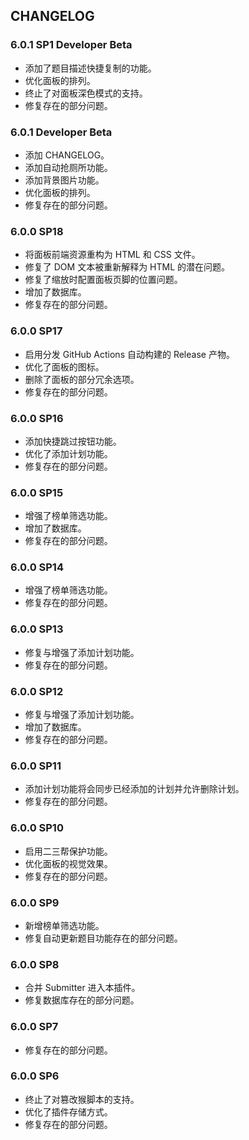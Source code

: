 ## CHANGELOG

### 6.0.1 SP1 Developer Beta
- 添加了题目描述快捷复制的功能。
- 优化面板的排列。
- 终止了对面板深色模式的支持。
- 修复存在的部分问题。

### 6.0.1 Developer Beta
- 添加 CHANGELOG。
- 添加自动抢厕所功能。
- 添加背景图片功能。
- 优化面板的排列。
- 修复存在的部分问题。

### 6.0.0 SP18
- 将面板前端资源重构为 HTML 和 CSS 文件。
- 修复了 DOM 文本被重新解释为 HTML 的潜在问题。
- 修复了缩放时配置面板页脚的位置问题。
- 增加了数据库。
- 修复存在的部分问题。

### 6.0.0 SP17
- 启用分发 GitHub Actions 自动构建的 Release 产物。
- 优化了面板的图标。
- 删除了面板的部分冗余选项。
- 修复存在的部分问题。

### 6.0.0 SP16
- 添加快捷跳过按钮功能。
- 优化了添加计划功能。
- 修复存在的部分问题。

### 6.0.0 SP15
- 增强了榜单筛选功能。
- 增加了数据库。
- 修复存在的部分问题。

### 6.0.0 SP14
- 增强了榜单筛选功能。
- 修复存在的部分问题。

### 6.0.0 SP13
- 修复与增强了添加计划功能。
- 修复存在的部分问题。

### 6.0.0 SP12
- 修复与增强了添加计划功能。
- 增加了数据库。
- 修复存在的部分问题。

### 6.0.0 SP11
- 添加计划功能将会同步已经添加的计划并允许删除计划。
- 修复存在的部分问题。

### 6.0.0 SP10
- 启用二三帮保护功能。
- 优化面板的视觉效果。
- 修复存在的部分问题。

### 6.0.0 SP9
- 新增榜单筛选功能。
- 修复自动更新题目功能存在的部分问题。

### 6.0.0 SP8
- 合并 Submitter 进入本插件。
- 修复数据库存在的部分问题。

### 6.0.0 SP7
- 修复存在的部分问题。

### 6.0.0 SP6
- 终止了对篡改猴脚本的支持。
- 优化了插件存储方式。
- 修复存在的部分问题。